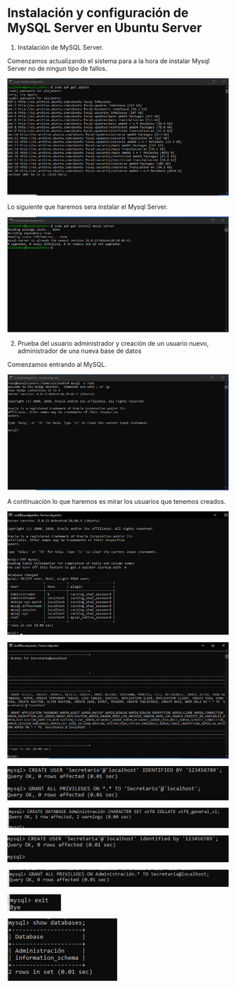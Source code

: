# Instalación y configuración de MySQL Server en Ubuntu Server

1. Instalación de MySQL Server.

Comenzamos actualizando el sistema para a la hora de instalar Mysql Server no de ningun tipo de fallos.

![imagen1](/trim1/ud1/tareas/Tarea1_3/imagen1.png "Título alternativo")

Lo siguiente que haremos sera instalar el Mysql Server.

![imagen2](/trim1/ud1/tareas/Tarea1_3/imagen2.png "Título alternativo")

2. Prueba del usuario administrador y creación de un usuario nuevo, administrador de una nueva base de datos

Comenzamos entrando al MySQL.

![imagen3](/trim1/ud1/tareas/Tarea1_3/imagen3.png "Título alternativo")

A continuación lo que haremos es mirar los usuarios que tenemos creados.

![imagen4](/trim1/ud1/tareas/Tarea1_3/imagen4.png "Título alternativo")




![imagen7](/trim1/ud1/tareas/Tarea1_3/imagen7.png "Título alternativo")



![imagen8](/trim1/ud1/tareas/Tarea1_3/imagen8.png "Título alternativo")



![imagen9](/trim1/ud1/tareas/Tarea1_3/imagen9_1.png "Título alternativo")



![imagen10](/trim1/ud1/tareas/Tarea1_3/imagen9_2.png "Título alternativo")



![imagen11](/trim1/ud1/tareas/Tarea1_3/imagen9_3.png "Título alternativo")



![imagen12](/trim1/ud1/tareas/Tarea1_3/imagen9_4.png "Título alternativo")



![imagen13](/trim1/ud1/tareas/Tarea1_3/imagen9_5.png "Título alternativo")
